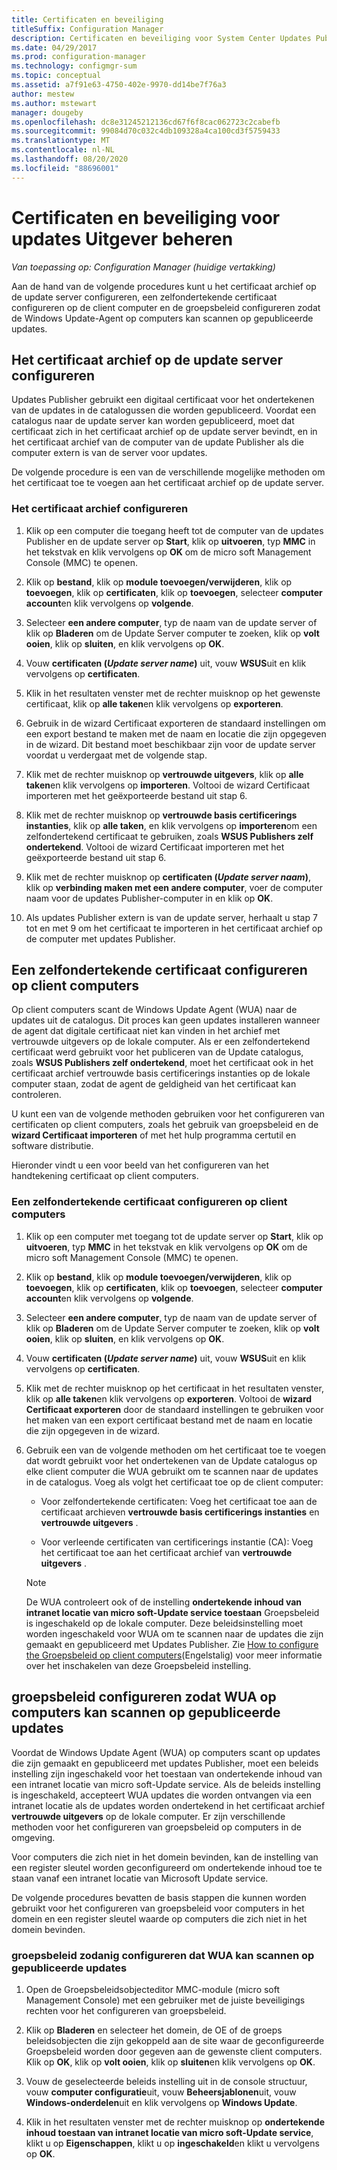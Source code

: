 ```yaml
---
title: Certificaten en beveiliging
titleSuffix: Configuration Manager
description: Certificaten en beveiliging voor System Center Updates Publisher beheren
ms.date: 04/29/2017
ms.prod: configuration-manager
ms.technology: configmgr-sum
ms.topic: conceptual
ms.assetid: a7f91e63-4750-402e-9970-dd14be7f76a3
author: mestew
ms.author: mstewart
manager: dougeby
ms.openlocfilehash: dc8e31245212136cd67f6f8cac062723c2cabefb
ms.sourcegitcommit: 99084d70c032c4db109328a4ca100cd3f5759433
ms.translationtype: MT
ms.contentlocale: nl-NL
ms.lasthandoff: 08/20/2020
ms.locfileid: "88696001"
---
```

# <a name="manage-certificates-and-security-for-updates-publisher"></a>Certificaten en beveiliging voor updates Uitgever beheren

*Van toepassing op: Configuration Manager (huidige vertakking)*

Aan de hand van de volgende procedures kunt u het certificaat archief op de update server configureren, een zelfondertekende certificaat configureren op de client computer en de groepsbeleid configureren zodat de Windows Update-Agent op computers kan scannen op gepubliceerde updates.

## <a name="configure-the-certificate-store-on-the-update-server"></a>Het certificaat archief op de update server configureren
 Updates Publisher gebruikt een digitaal certificaat voor het ondertekenen van de updates in de catalogussen die worden gepubliceerd. Voordat een catalogus naar de update server kan worden gepubliceerd, moet dat certificaat zich in het certificaat archief op de update server bevindt, en in het certificaat archief van de computer van de update Publisher als die computer extern is van de server voor updates.

De volgende procedure is een van de verschillende mogelijke methoden om het certificaat toe te voegen aan het certificaat archief op de update server.

### <a name="to-configure-the-certificate-store"></a>Het certificaat archief configureren
1.  Klik op een computer die toegang heeft tot de computer van de updates Publisher en de update server op **Start**, klik op **uitvoeren**, typ **MMC** in het tekstvak en klik vervolgens op **OK** om de micro soft Management Console (MMC) te openen.

2.  Klik op **bestand**, klik op **module toevoegen/verwijderen**, klik op **toevoegen**, klik op **certificaten**, klik op **toevoegen**, selecteer **computer account**en klik vervolgens op **volgende**.

3.  Selecteer **een andere computer**, typ de naam van de update server of klik op **Bladeren** om de Update Server computer te zoeken, klik op **volt ooien**, klik op **sluiten**, en klik vervolgens op **OK**.

4.  Vouw **certificaten (*Update server name*)** uit, vouw **WSUS**uit en klik vervolgens op **certificaten**.

5.  Klik in het resultaten venster met de rechter muisknop op het gewenste certificaat, klik op **alle taken**en klik vervolgens op **exporteren**.

6.  Gebruik in de wizard Certificaat exporteren de standaard instellingen om een export bestand te maken met de naam en locatie die zijn opgegeven in de wizard. Dit bestand moet beschikbaar zijn voor de update server voordat u verdergaat met de volgende stap.

7.  Klik met de rechter muisknop op **vertrouwde uitgevers**, klik op **alle taken**en klik vervolgens op **importeren**. Voltooi de wizard Certificaat importeren met het geëxporteerde bestand uit stap 6.

8.  Klik met de rechter muisknop op **vertrouwde basis certificerings instanties**, klik op **alle taken**, en klik vervolgens op **importeren**om een zelfondertekend certificaat te gebruiken, zoals **WSUS Publishers zelf ondertekend**. Voltooi de wizard Certificaat importeren met het geëxporteerde bestand uit stap 6.

9.  Klik met de rechter muisknop op **certificaten (*Update server naam*)**, klik op **verbinding maken met een andere computer**, voer de computer naam voor de updates Publisher-computer in en klik op **OK**.

10. Als updates Publisher extern is van de update server, herhaalt u stap 7 tot en met 9 om het certificaat te importeren in het certificaat archief op de computer met updates Publisher.



## <a name="configure-a-self-signing-certificate-on-client-computers"></a>Een zelfondertekende certificaat configureren op client computers
Op client computers scant de Windows Update Agent (WUA) naar de updates uit de catalogus. Dit proces kan geen updates installeren wanneer de agent dat digitale certificaat niet kan vinden in het archief met vertrouwde uitgevers op de lokale computer. Als er een zelfondertekend certificaat werd gebruikt voor het publiceren van de Update catalogus, zoals **WSUS Publishers zelf ondertekend**, moet het certificaat ook in het certificaat archief vertrouwde basis certificerings instanties op de lokale computer staan, zodat de agent de geldigheid van het certificaat kan controleren.

U kunt een van de volgende methoden gebruiken voor het configureren van certificaten op client computers, zoals het gebruik van groepsbeleid en de **wizard Certificaat importeren** of met het hulp programma certutil en software distributie.

Hieronder vindt u een voor beeld van het configureren van het handtekening certificaat op client computers.

### <a name="to-configure-a-self-signing-certificate-on-client-computers"></a>Een zelfondertekende certificaat configureren op client computers
1. Klik op een computer met toegang tot de update server op **Start**, klik op **uitvoeren**, typ **MMC** in het tekstvak en klik vervolgens op **OK** om de micro soft Management Console (MMC) te openen.

2. Klik op **bestand**, klik op **module toevoegen/verwijderen**, klik op **toevoegen**, klik op **certificaten**, klik op **toevoegen**, selecteer **computer account**en klik vervolgens op **volgende**.

3. Selecteer **een andere computer**, typ de naam van de update server of klik op **Bladeren** om de Update Server computer te zoeken, klik op **volt ooien**, klik op **sluiten**, en klik vervolgens op **OK**.

4. Vouw **certificaten (*Update server name*)** uit, vouw **WSUS**uit en klik vervolgens op **certificaten**.

5. Klik met de rechter muisknop op het certificaat in het resultaten venster, klik op **alle taken**en klik vervolgens op **exporteren**. Voltooi de **wizard Certificaat exporteren** door de standaard instellingen te gebruiken voor het maken van een export certificaat bestand met de naam en locatie die zijn opgegeven in de wizard.

6. Gebruik een van de volgende methoden om het certificaat toe te voegen dat wordt gebruikt voor het ondertekenen van de Update catalogus op elke client computer die WUA gebruikt om te scannen naar de updates in de catalogus. Voeg als volgt het certificaat toe op de client computer:

   -   Voor zelfondertekende certificaten: Voeg het certificaat toe aan de certificaat archieven **vertrouwde basis certificerings instanties** en **vertrouwde uitgevers** .

   -   Voor verleende certificaten van certificerings instantie (CA): Voeg het certificaat toe aan het certificaat archief van **vertrouwde uitgevers** .

   > [!NOTE]
   > De WUA controleert ook of de instelling **ondertekende inhoud van intranet locatie van micro soft-Update service toestaan** Groepsbeleid is ingeschakeld op de lokale computer. Deze beleidsinstelling moet worden ingeschakeld voor WUA om te scannen naar de updates die zijn gemaakt en gepubliceerd met Updates Publisher. Zie [How to configure the Groepsbeleid op client computers](/previous-versions/bb530967(v=technet.10))(Engelstalig) voor meer informatie over het inschakelen van deze Groepsbeleid instelling.



## <a name="configuring-group-policy-to-allow-wuaon-computers-to-scan-for-published-updates"></a>groepsbeleid configureren zodat WUA op computers kan scannen op gepubliceerde updates
Voordat de Windows Update Agent (WUA) op computers scant op updates die zijn gemaakt en gepubliceerd met updates Publisher, moet een beleids instelling zijn ingeschakeld voor het toestaan van ondertekende inhoud van een intranet locatie van micro soft-Update service. Als de beleids instelling is ingeschakeld, accepteert WUA updates die worden ontvangen via een intranet locatie als de updates worden ondertekend in het certificaat archief **vertrouwde uitgevers** op de lokale computer. Er zijn verschillende methoden voor het configureren van groepsbeleid op computers in de omgeving.

Voor computers die zich niet in het domein bevinden, kan de instelling van een register sleutel worden geconfigureerd om ondertekende inhoud toe te staan vanaf een intranet locatie van Microsoft Update service.

De volgende procedures bevatten de basis stappen die kunnen worden gebruikt voor het configureren van groepsbeleid voor computers in het domein en een register sleutel waarde op computers die zich niet in het domein bevinden.

### <a name="to-configure-group-policy-to-allow-wua-to-scan-for-published-updates"></a>groepsbeleid zodanig configureren dat WUA kan scannen op gepubliceerde updates
1.  Open de Groepsbeleidsobjecteditor MMC-module (micro soft Management Console) met een gebruiker met de juiste beveiligings rechten voor het configureren van groepsbeleid.

2.  Klik op **Bladeren** en selecteer het domein, de OE of de groeps beleidsobjecten die zijn gekoppeld aan de site waar de geconfigureerde Groepsbeleid worden door gegeven aan de gewenste client computers. Klik op **OK**, klik op **volt ooien**, klik op **sluiten**en klik vervolgens op **OK**.

3.  Vouw de geselecteerde beleids instelling uit in de console structuur, vouw **computer configuratie**uit, vouw **Beheersjablonen**uit, vouw **Windows-onderdelen**uit en klik vervolgens op **Windows Update**.

4.  Klik in het resultaten venster met de rechter muisknop op **ondertekende inhoud toestaan van intranet locatie van micro soft-Update service**, klikt u op **Eigenschappen**, klikt u op **ingeschakeld**en klikt u vervolgens op **OK**.